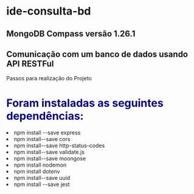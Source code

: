 # ide-consulta-bd

## MongoDB Compass versão 1.26.1
## Comunicação com um banco de dados usando API RESTFul

<head>
    Passos para realização do Projeto
</head>

<body>
    <h1 style="color:#00008b">Foram instaladas as seguintes dependências: </h1>
        <li> npm install --save express </li>
        <li> npm install--save cors </li>
        <li> npm install--save http-status-codes </li>
        <li> npm install--save validate.js </li>
        <li> npm install--save moongose </li>
        <li> npm install nodemon </li>
        <li> npm install dotenv </li>
        <li> npm install--save uuid </li>
        <li> npm install --save jest </li> 
    </h1>    
